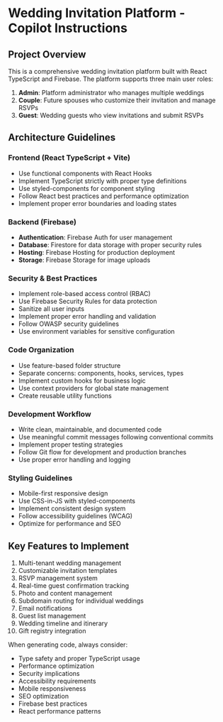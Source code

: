 # Wedding Invitation Platform - Copilot Instructions

<!-- Use this file to provide workspace-specific custom instructions to Copilot. For more details, visit https://code.visualstudio.com/docs/copilot/copilot-customization#_use-a-githubcopilotinstructionsmd-file -->

## Project Overview
This is a comprehensive wedding invitation platform built with React TypeScript and Firebase. The platform supports three main user roles:

1. **Admin**: Platform administrator who manages multiple weddings
2. **Couple**: Future spouses who customize their invitation and manage RSVPs
3. **Guest**: Wedding guests who view invitations and submit RSVPs

## Architecture Guidelines

### Frontend (React TypeScript + Vite)
- Use functional components with React Hooks
- Implement TypeScript strictly with proper type definitions
- Use styled-components for component styling
- Follow React best practices and performance optimization
- Implement proper error boundaries and loading states

### Backend (Firebase)
- **Authentication**: Firebase Auth for user management
- **Database**: Firestore for data storage with proper security rules
- **Hosting**: Firebase Hosting for production deployment
- **Storage**: Firebase Storage for image uploads

### Security & Best Practices
- Implement role-based access control (RBAC)
- Use Firebase Security Rules for data protection
- Sanitize all user inputs
- Implement proper error handling and validation
- Follow OWASP security guidelines
- Use environment variables for sensitive configuration

### Code Organization
- Use feature-based folder structure
- Separate concerns: components, hooks, services, types
- Implement custom hooks for business logic
- Use context providers for global state management
- Create reusable utility functions

### Development Workflow
- Write clean, maintainable, and documented code
- Use meaningful commit messages following conventional commits
- Implement proper testing strategies
- Follow Git flow for development and production branches
- Use proper error handling and logging

### Styling Guidelines
- Mobile-first responsive design
- Use CSS-in-JS with styled-components
- Implement consistent design system
- Follow accessibility guidelines (WCAG)
- Optimize for performance and SEO

## Key Features to Implement
1. Multi-tenant wedding management
2. Customizable invitation templates
3. RSVP management system
4. Real-time guest confirmation tracking
5. Photo and content management
6. Subdomain routing for individual weddings
7. Email notifications
8. Guest list management
9. Wedding timeline and itinerary
10. Gift registry integration

When generating code, always consider:
- Type safety and proper TypeScript usage
- Performance optimization
- Security implications
- Accessibility requirements
- Mobile responsiveness
- SEO optimization
- Firebase best practices
- React performance patterns
